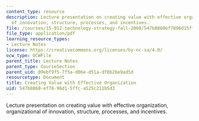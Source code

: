 ```yaml
---
content_type: resource
description: Lecture presentation on creating value with effective organization, organizational
  of innovation, structure, processes, and incentives.
file: /courses/15-912-technology-strategy-fall-2008/547b8860ef7896d15ffca525c211b5d3_lec_07.pdf
file_type: application/pdf
learning_resource_types:
- Lecture Notes
license: https://creativecommons.org/licenses/by-nc-sa/4.0/
ocw_type: OCWFile
parent_title: Lecture Notes
parent_type: CourseSection
parent_uid: 09ebf9f5-7f5a-d06e-d51a-df0b2be9ad5d
resourcetype: Document
title: Creating Value with Effective Organization
uid: 547b8860-ef78-96d1-5ffc-a525c211b5d3
---
```

Lecture presentation on creating value with effective organization, organizational of innovation, structure, processes, and incentives.